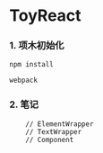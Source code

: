 # ToyReact

### 1. 项木初始化

```
npm install

webpack
```

### 2. 笔记
```
    // ElementWrapper
    // TextWrapper
    // Component
```
